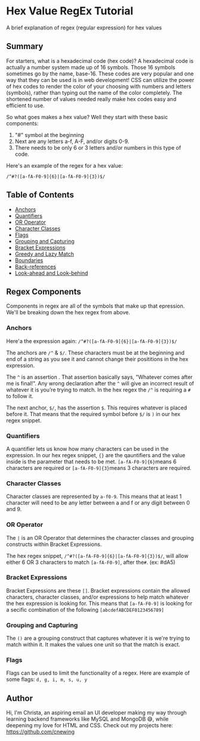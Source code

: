 # Hex Value RegEx Tutorial

A brief explanation of regex (regular expression) for hex values

## Summary

For starters, what is a hexadecimal code (hex code)? A hexadecimal code is actually a number system made up of 16 symbols. Those 16 symbols sometimes go by the name, base-16. These codes are very popular and one way that they can be used is in web development! CSS can utilize the power of hex codes to render the color of your choosing with numbers and letters (symbols), rather than typing out the name of the color completely. The shortened number of values needed really make hex codes easy and efficient to use.

So what goes makes a hex value? Well they start with these basic components:

1. "#" symbol at the beginning
2. Next are any letters a-f, A-F, and/or digits 0-9.
3. There needs to be only 6 or 3 letters and/or numbers in this type of code.

Here's an example of the regex for a hex value:

`/^#?([a-fA-F0-9]{6}|[a-fA-F0-9]{3})$/`

## Table of Contents

- [Anchors](#anchors)
- [Quantifiers](#quantifiers)
- [OR Operator](#or-operator)
- [Character Classes](#character-classes)
- [Flags](#flags)
- [Grouping and Capturing](#grouping-and-capturing)
- [Bracket Expressions](#bracket-expressions)
- [Greedy and Lazy Match](#greedy-and-lazy-match)
- [Boundaries](#boundaries)
- [Back-references](#back-references)
- [Look-ahead and Look-behind](#look-ahead-and-look-behind)

## Regex Components

Components in regex are all of the symbols that make up that epression. We'll be breaking down the hex regex from above.

### Anchors

Here'a the expression again: `/^#?([a-fA-F0-9]{6}|[a-fA-F0-9]{3})$/`

The anchors are `/^` & `$/`. These characters must be at the beginning and end of a string as you see it and cannot change their posititions in the hex expression.

The `^` is an assertion . That assertion basically says, "Whatever comes after me is final!". Any wrong declaration after the `^` will give an incorrect result of whatever it is you’re trying to match. In the hex regex the `/^` is requiring a `#` to follow it.

The next anchor, `$/`, has the assertion `$`. This requires whatever is placed before it. That means that the required symbol before `$/` is `)` in our hex regex snippet.

### Quantifiers

A quantifier lets us know how many characters can be used in the expression. In our hex regex snippet, `{}` are the qauntifiers and the value inside is the parameter that needs to be met. `[a-fA-F0-9]{6}`means 6 characters are required or `[a-fA-F0-9]{3}`means 3 characters are required.

### Character Classes

Character classes are represented by `a-f0-9`. This means that at least 1 character will need to be any letter between a and f or any digit between 0 and 9.

### OR Operator

The `|` is an OR Operator that determines the character classes and grouping constructs within Bracket Expressions.

The hex regex snippet, `/^#?([a-fA-F0-9]{6}|[a-fA-F0-9]{3})$/`, will allow either 6 OR 3 characters to match `[a-fA-F0-9]`, after the`#`. (ex: #dA5)

### Bracket Expressions

Bracket Expressions are these `[]`. Bracket expressions contain the allowed characters, character classes, and/or expressions to help match whatever the hex expression is looking for. This means that `[a-fA-F0-9]` is looking for a secific combination of the following `[abcdefABCDEF0123456789]`

### Grouping and Capturing

The `()` are a grouping construct that captures whatever it is we're trying to match within it. It makes the values one unit so that the match is exact.

### Flags

Flags can be used to limit the functionality of a regex. Here are example of some flags: `d, g, i, m, s, u, y`

## Author

Hi, I'm Christa, an aspiring email an UI developer making my way through learning backend frameworks like MySQL and MongoDB 😅, while deepening my love for HTML and CSS. Check out my projects here: https://github.com/cnewing
